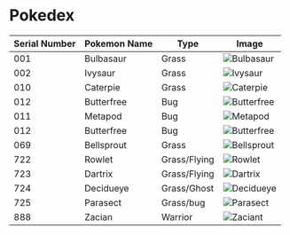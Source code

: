 # Pokedex
| Serial Number | Pokemon Name | Type | Image |
| --- |---| ---| --- |
| 001 | Bulbasaur | Grass | ![Bulbasaur](https://cdn.bulbagarden.net/upload/2/21/001Bulbasaur.png)|
| 002 | Ivysaur | Grass | ![Ivysaur](https://assets.pokemon.com/assets/cms2/img/pokedex/full/002.png)|
| 010 | Caterpie | Grass | ![Caterpie](https://cdn.bulbagarden.net/upload/5/5d/010Caterpie.png)|
| 012 | Butterfree | Bug | ![Butterfree](https://cdn.bulbagarden.net/upload/d/d1/012Butterfree.png)
| 011 | Metapod | Bug | ![Metapod](https://img.pokemondb.net/artwork/large/metapod.jpg)|
| 012 | Butterfree | Bug | ![Butterfree](https://cdn.bulbagarden.net/upload/d/d1/012Butterfree.png)|
| 069 | Bellsprout | Grass | ![Bellsprout](https://assets.pokemon.com/assets/cms2/img/pokedex/full/069.png)
| 722 | Rowlet | Grass/Flying | ![Rowlet](https://img.pokemondb.net/artwork/large/rowlet.jpg)|
| 723 | Dartrix | Grass/Flying | ![Dartrix](https://img.pokemondb.net/artwork/large/dartrix.jpg)|
| 724 | Decidueye | Grass/Ghost | ![Decidueye](https://img.pokemondb.net/artwork/large/decidueye.jpg)|
| 725 | Parasect | Grass/bug |![Parasect](https://img.pokemondb.net/artwork/large/parasect.jpg)|
| 888 | Zacian | Warrior |![Zaciant](https://assets.pokemon.com/assets/cms2/img/pokedex/full/888.png)| 
